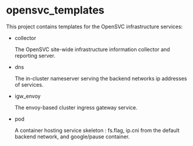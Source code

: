 # opensvc_templates

This project contains templates for the OpenSVC infrastructure services:

* collector

  The OpenSVC site-wide infrastructure information collector and reporting server.
  
* dns

  The in-cluster nameserver serving the backend networks ip addresses of services.
  
* igw_envoy

  The envoy-based cluster ingress gateway service.
  
* pod

  A container hosting service skeleton : fs.flag, ip.cni from the default backend network, and google/pause container.
  
